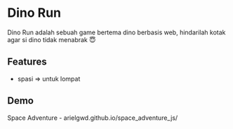 # Dino Run
Dino Run adalah sebuah game bertema dino berbasis web, hindarilah kotak agar si dino tidak menabrak 😇

## Features
- spasi => untuk lompat

## Demo
Space Adventure - arielgwd.github.io/space_adventure_js/
